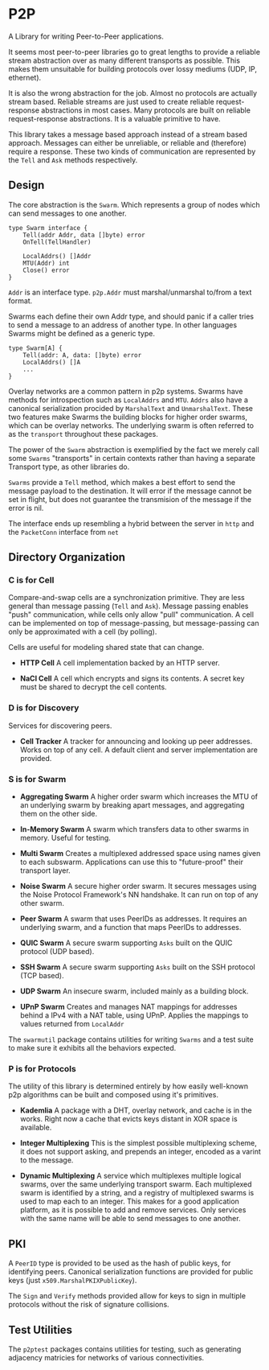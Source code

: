 # P2P
A Library for writing Peer-to-Peer applications.

It seems most peer-to-peer libraries go to great lengths to provide a reliable stream abstraction over as many different transports as possible.
This makes them unsuitable for building protocols over lossy mediums (UDP, IP, ethernet).

It is also the wrong abstraction for the job.  Almost no protocols are actually stream based.
Reliable streams are just used to create reliable request-response abstractions in most cases.
Many protocols are built on reliable request-response abstractions.
It is a valuable primitive to have.

This library takes a message based approach instead of a stream based approach.
Messages can either be unreliable, or reliable and (therefore) require a response.
These two kinds of communication are represented by the `Tell` and `Ask` methods respectively.

## Design
The core abstraction is the `Swarm`. Which represents a group of nodes which can send messages to one another.

```
type Swarm interface {
    Tell(addr Addr, data []byte) error
    OnTell(TellHandler)

    LocalAddrs() []Addr
    MTU(Addr) int
    Close() error
}
```
`Addr` is an interface type.
`p2p.Addr` must marshal/unmarshal to/from a text format.

Swarms each define their own Addr type, and should panic if a caller tries to send a message to an address of another type.
In other languages Swarms might be defined as a generic type.
```
type Swarm[A] {
    Tell(addr: A, data: []byte) error
    LocalAddrs() []A
    ...
}
```

Overlay networks are a common pattern in p2p systems.
Swarms have methods for introspection such as `LocalAddrs` and `MTU`.
`Addrs` also have a canonical serialization procided by `MarshalText` and `UnmarshalText`.
These two features make Swarms the building blocks for higher order swarms, which can be overlay networks.
The underlying swarm is often referred to as the `transport` throughout these packages.

The power of the `Swarm` abstraction is exemplified by the fact we merely call some `Swarms` "transports" in certain contexts rather than having a separate Transport type, as other libraries do.

`Swarms` provide a `Tell` method, which makes a best effort to send the message payload to the destination.
It will error if the message cannot be set in flight, but does not guarantee the transmision of the message if the error is nil.

The interface ends up resembling a hybrid between the server in `http` and the `PacketConn` interface from `net`

## Directory Organization 

### C is for Cell
Compare-and-swap cells are a synchronization primitive.
They are less general than message passing (`Tell` and `Ask`).
Message passing enables "push" communication, while cells only allow "pull" communication.
A cell can be implemented on top of message-passing, but message-passing can only be approximated with a cell (by polling).

Cells are useful for modeling shared state that can change.

- **HTTP Cell**
A cell implementation backed by an HTTP server.

- **NaCl Cell**
A cell which encrypts and signs its contents.
A secret key must be shared to decrypt the cell contents.

### D is for Discovery
Services for discovering peers.

- **Cell Tracker**
A tracker for announcing and looking up peer addresses.
Works on top of any cell.
A default client and server implementation are provided.

### S is for Swarm

- **Aggregating Swarm**
A higher order swarm which increases the MTU of an underlying swarm by breaking apart messages,
and aggregating them on the other side.

- **In-Memory Swarm**
A swarm which transfers data to other swarms in memory. Useful for testing.

- **Multi Swarm**
Creates a multiplexed addressed space using names given to each subswarm.
Applications can use this to "future-proof" their transport layer.

- **Noise Swarm**
A secure higher order swarm.
It secures messages using the Noise Protocol Framework's NN handshake.
It can run on top of any other swarm.

- **Peer Swarm**
A swarm that uses PeerIDs as addresses.
It requires an underlying swarm, and a function that maps PeerIDs to addresses.

- **QUIC Swarm**
A secure swarm supporting `Asks` built on the QUIC protocol (UDP based).

- **SSH Swarm**
A secure swarm supporting `Asks` built on the SSH protocol (TCP based).

- **UDP Swarm**
An insecure swarm, included mainly as a building block.

- **UPnP Swarm**
Creates and manages NAT mappings for addresses behind a IPv4 with a NAT table, using UPnP.
Applies the mappings to values returned from `LocalAddr`

The `swarmutil` package contains utilities for writing `Swarms` and a test suite to make sure it exhibits all the behaviors expected.

### P is for Protocols

The utility of this library is determined entirely by how easily well-known p2p algorithms can be built and composed using it's primitives.

- **Kademlia**
A package with a DHT, overlay network, and cache is in the works.  Right now a cache that evicts keys distant in XOR space is available.

- **Integer Multiplexing**
This is the simplest possible multiplexing scheme, it does not support asking, and prepends an integer, encoded as a varint to the message.

- **Dynamic Multiplexing**
A service which multiplexes multiple logical swarms, over the same underlying transport swarm.
Each multiplexed swarm is identified by a string, and a registry of multiplexed swarms is used to map each to an integer.
This makes for a good application platform, as it is possible to add and remove services.  Only services with the same name will be able to send messages to one another.

## PKI
A `PeerID` type is provided to be used as the hash of public keys, for identifying peers.
Canonical serialization functions are provided for public keys (just `x509.MarshalPKIXPublicKey`).

The `Sign` and `Verify` methods provided allow for keys to sign in multiple protocols without the risk of signature collisions.

## Test Utilities
The `p2ptest` packages contains utilities for testing, such as generating adjacency matricies for networks of various connectivities.
